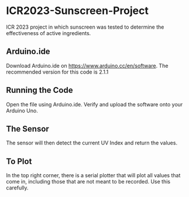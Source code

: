 # ICR2023-Sunscreen-Project
ICR 2023 project in which sunscreen was tested to determine the effectiveness of active ingredients.
## Arduino.ide
Download Arduino.ide on https://www.arduino.cc/en/software. The recommended version for this code is 2.1.1
## Running the Code
Open the file using Arduino.ide. Verify and upload the software onto your Arduino Uno.
## The Sensor
The sensor will then detect the current UV Index and return the values.
## To Plot
In the top right corner, there is a serial plotter that will plot all values that come in, including those
that are not meant to be recorded. Use this carefully.
